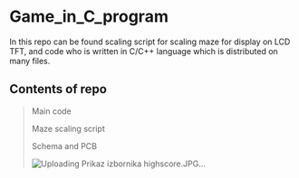 # Game_in_C_program
 In this repo can be found scaling script for scaling maze for display on LCD TFT, and code who is written in C/C++ language which is distributed on many files.
## Contents of repo
> Main code
>
>  Maze scaling script
> 
> Schema and PCB
>
> ![Uploading Prikaz izbornika highscore.JPG…]()



